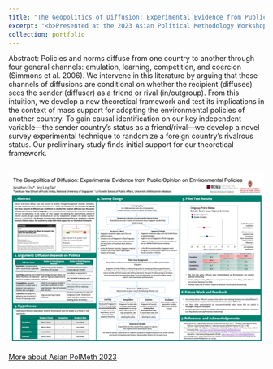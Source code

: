 ```yaml
---
title: "The Geopolitics of Diffusion: Experimental Evidence from Public Opinion on Environmental Policies"
excerpt: "<b>Presented at the 2023 Asian Political Methodology Workshop (with Jonathan Chu).</b> <br/><img src='/images/diff poster polmeth.png'>"
collection: portfolio
---
```

Abstract: Policies and norms diffuse from one country to another through four general channels: emulation, learning, competition, and coercion (Simmons et al. 2006). We intervene in this literature by arguing that these channels of diffusions are conditional on whether the recipient (diffusee) sees the sender (diffuser) as a friend or rival (in/outgroup). From this intuition, we develop a new theoretical framework and test its implications in the context of mass support for adopting the environmental policies of another country. To gain causal identification on our key independent variable—the sender country’s status as a friend/rival—we develop a novel survey experimental technique to randomize a foreign country’s rivalrous status. Our preliminary study finds initial support for our theoretical framework.

<br/><img src='/images/diff poster polmeth.png'>

[More about Asian PolMeth 2023](https://sites.google.com/view/asianpolmeth2023/home?authuser=0)
